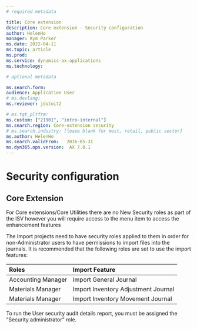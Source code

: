 ```yaml
---
# required metadata

title: Core extension
description: Core extension - Security configuration
author: HelenHo
manager: Kym Parker
ms.date: 2022-04-11
ms.topic: article
ms.prod: 
ms.service: dynamics-ax-applications
ms.technology: 

# optional metadata

ms.search.form:  
audience: Application User
# ms.devlang: 
ms.reviewer: jdutoit2

# ms.tgt_pltfrm: 
ms.custom: ["21901", "intro-internal"]
ms.search.region: Core-extension security
# ms.search.industry: [leave blank for most, retail, public sector]
ms.author: HelenHo
ms.search.validFrom:   2016-05-31
ms.dyn365.ops.version:  AX 7.0.1
---
```


# Security configuration

## Core Extension
For Core extensions/Core Utilities there are no New Security roles as part of the ISV however you will require access to the menu item to access the enhancement features

The Import projects need to have security roles applied to them in order for non-Administrator users to have permissions to import files into the journals. 
It is recommended that the following roles are set to use the import features:

**Roles**         | **Import Feature**                    
:-----            |:------------------------        
Accounting Manager                | 	Import General Journal 
Materials Manager                 |   Import Inventory Adjustment Journal
Materials Manager                 |   Import Inventory Movement Journal


To run the User security audit details report, you must be assigned the “Security administrator” role.
